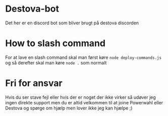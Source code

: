 # Destova-bot
Det her er en discord bot som bliver brugt på destova discorden 

# How to slash command
For at lave en slash command skal man først køre ```node deploy-commands.js``` og så derefter skal man køre ```node .``` som normalt

# Fri for ansvar
Hvis du ser stave fejl eller hvis der er noget der ikke virker så udøver jeg ingen direkte support men du er altid velkommen til at joine Powerwahl eller Destova og spørge om hjælp men lover ikke jeg kan hjælpe ;)